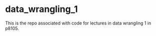 # data_wrangling_1

This is the repo associated with code for lectures in data wrangling 1 in p8105.